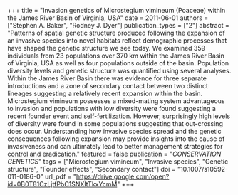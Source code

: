 +++
title = "Invasion genetics of Microstegium vimineum (Poaceae) within the James River Basin of Virginia, USA"
date = 2011-06-01
authors = ["Stephen A. Baker", "Rodney J. Dyer"]
publication_types = ["2"]
abstract = "Patterns of spatial genetic structure produced following the expansion of an invasive species into novel habitats reflect demographic processes that have shaped the genetic structure we see today. We examined 359 individuals from 23 populations over 370 km within the James River Basin of Virginia, USA as well as four populations outside of the basin. Population diversity levels and genetic structure was quantified using several analyses. Within the James River Basin there was evidence for three separate introductions and a zone of secondary contact between two distinct lineages suggesting a relatively recent expansion within the basin. Microstegium vimineum possesses a mixed-mating system advantageous to invasion and populations with low diversity were found suggesting a recent founder event and self-fertilization. However, surprisingly high levels of diversity were found in some populations suggesting that out-crossing does occur. Understanding how invasive species spread and the genetic consequences following expansion may provide insights into the cause of invasiveness and can ultimately lead to better management strategies for control and eradication."
featured = false
publication = "*CONSERVATION GENETICS*"
tags = ["Microstegium vimineum", "Invasive species", "Genetic structure", "Founder effects", "Secondary contact"]
doi = "10.1007/s10592-011-0186-0"
url_pdf = "https://drive.google.com/open?id=0B0T81CzLjtfPbC1SNXltTkxYcmM"
+++
